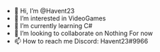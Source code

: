 - 👋 Hi, I’m @Havent23
- 👀 I’m interested in VideoGames
- 🌱 I’m currently learning C#
- 💞️ I’m looking to collaborate on Nothing For now
- 📫 How to reach me Discord: Havent23#9966

<!---
Havent23/Havent23 is a ✨ special ✨ repository because its `README.md` (this file) appears on your GitHub profile.
You can click the Preview link to take a look at your changes.
--->
